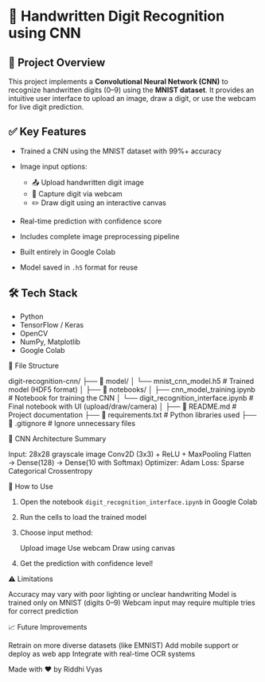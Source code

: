 # 🧠 Handwritten Digit Recognition using CNN

## 📌 Project Overview

This project implements a **Convolutional Neural Network (CNN)** to recognize handwritten digits (0–9) using the **MNIST dataset**. It provides an intuitive user interface to upload an image, draw a digit, or use the webcam for live digit prediction.


## ✅ Key Features

* Trained a CNN using the MNIST dataset with 99%+ accuracy
* Image input options:

  * 📤 Upload handwritten digit image
  * 🎥 Capture digit via webcam
  * ✏️ Draw digit using an interactive canvas
* Real-time prediction with confidence score
* Includes complete image preprocessing pipeline
* Built entirely in Google Colab
* Model saved in `.h5` format for reuse


## 🛠️ Tech Stack

* Python
* TensorFlow / Keras
* OpenCV
* NumPy, Matplotlib
* Google Colab

 📁 File Structure


digit-recognition-cnn/
├── 📂 model/
│   └── mnist_cnn_model.h5            # Trained model (HDF5 format)
│
├── 📂 notebooks/
│   ├── cnn_model_training.ipynb      # Notebook for training the CNN
│   └── digit_recognition_interface.ipynb  # Final notebook with UI (upload/draw/camera)
│
├── 📄 README.md                      # Project documentation
├── 📄 requirements.txt               # Python libraries used
├── 📄 .gitignore                     # Ignore unnecessary files


 🧠 CNN Architecture Summary

 Input: 28x28 grayscale image
 Conv2D (3x3) + ReLU + MaxPooling
 Flatten → Dense(128) → Dense(10 with Softmax)
 Optimizer: Adam
 Loss: Sparse Categorical Crossentropy



🚀 How to Use

1. Open the notebook `digit_recognition_interface.ipynb` in Google Colab
2. Run the cells to load the trained model
3. Choose input method:

    Upload image
    Use webcam
    Draw using canvas
4. Get the prediction with confidence level!



 ⚠️ Limitations

 Accuracy may vary with poor lighting or unclear handwriting
 Model is trained only on MNIST (digits 0–9)
 Webcam input may require multiple tries for correct prediction



 📈 Future Improvements

 Retrain on more diverse datasets (like EMNIST)
 Add mobile support or deploy as web app
 Integrate with real-time OCR systems


Made with ❤️ by Riddhi Vyas


